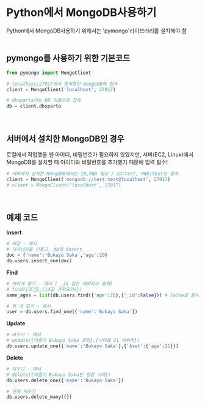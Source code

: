 # Python에서 MongoDB사용하기

Python에서 MongoDB사용하기 위해서는 'pymongo'라이브러리를 설치해야 함
<br><br>

## pymongo를 사용하기 위한 기본코드

``` python
from pymongo import MongoClient

# localhost:27017에서 동작중인 mongoDB에 접속
client = MongoClient('localhost', 27017)

# dbsparta라는 DB 이름으로 접속
db = client.dbsparta
```

<br>

## 서버에서 설치한 MongoDB인 경우

로컬에서 작업했을 땐 아이디, 비밀번호가 필요하지 않았지만, 서버(EC2, Linux)에서 MongoDB를 설치할 때 아이디와 비밀번호를 추가했기 때문에 입력 필수!

``` python
# 서버에서 설치한 MongoDB에서는 ID,PWD 필요 / ID:test, PWD:test로 접속
client = MongoClient('mongodb://test:test@localhost', 27017)
# client = MongoClient('localhost', 27017)
```

<br>

## 예제 코드
**Insert**
``` python
# 저장 - 예시
# 딕셔너리를 만들고, db에 insert
doc = {'name':'Bukayo Saka','age':20}
db.users.insert_one(doc)
```
**Find**
``` python
# 여러개 찾기 - 예시 ( _id 값은 제외하고 출력)
# find({조건},{id값 가져오기x}) 
same_ages = list(db.users.find({'age':20},{'_id':False})) # False를 붙이면 가져오지 않음

# 한 개 찾기 - 예시
user = db.users.find_one({'name':'Bukayo Saka'})
```

**Update**
``` python
# 바꾸기 - 예시
# update({이름이 Bukayo Saka 컬럼},{나이를 21 바꿔라})
db.users.update_one({'name':'Bukayo Saka'},{'$set':{'age':21}})
```

**Delete**
``` python
# 지우기 - 예시
# delete({이름이 Bukayo Saka인 컬럼 삭제})
db.users.delete_one({'name':'Bukayo Saka'})

# 전체 지우기
db.users.delete_many({})
```
